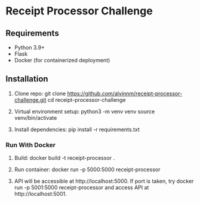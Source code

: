 # Receipt Processor Challenge

## Requirements

- Python 3.9+
- Flask
- Docker (for containerized deployment)

## Installation

1. Clone repo:
   git clone https://github.com/alvinnm/receipt-processor-challenge.git
   cd receipt-processor-challenge

2. Virtual environment setup:
   python3 -m venv venv
   source venv/bin/activate

3. Install dependencies:
   pip install -r requirements.txt

### Run With Docker

1. Build:
   docker build -t receipt-processor .

2. Run container:
   docker run -p 5000:5000 receipt-processor

3. API will be accessible at http://localhost:5000. If port is taken, try docker run -p 5001:5000 receipt-processor and access API at http://localhost:5001.
